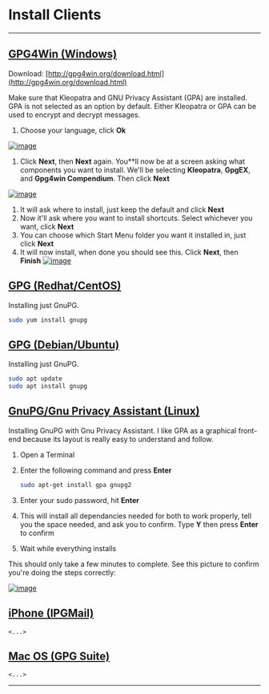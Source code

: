 # Install Clients

---


## [GPG4Win (Windows)](#tab/windows)

Download: [http://gpg4win.org/download.html](http://gpg4win.org/download.html)

Make sure that Kleopatra and GNU Privacy Assistant (GPA) are installed. GPA is not selected as an option by default. Either Kleopatra or GPA can be used to encrypt and decrypt messages.

1. Choose your language, click **Ok**

[![image](RackMultipart20211128-4-dbovmn_html_e53115da50210aaf.png)](http://www.deepdotweb.com/wp-content/uploads/2015/02/SUJ3aT21.png)

1. Click **Next**, then **Next** again. You**ll now be at a screen asking what components you want to install. We&#39;ll be selecting **Kleopatra**, **GpgEX**, and **Gpg4win Compendium**. Then click **Next**

[![image](RackMultipart20211128-4-dbovmn_html_b2b6267a689e4d14.png)](http://www.deepdotweb.com/wp-content/uploads/2015/02/oNLB4Kk1.png)

1. It will ask where to install, just keep the default and click **Next**
2. Now it'll ask where you want to install shortcuts. Select whichever you want, click **Next**
3. You can choose which Start Menu folder you want it installed in, just click **Next**
4. It will now install, when done you should see this. Click **Next**, then **Finish** [![image](RackMultipart20211128-4-dbovmn_html_6e4d881d85af9aa2.png)](http://www.deepdotweb.com/wp-content/uploads/2015/02/RYUfaj41.png)

## [GPG (Redhat/CentOS)](#tab/redhatcentos)

Installing just GnuPG.

```bash
sudo yum install gnupg
```
## [GPG (Debian/Ubuntu)](#tab/debianubuntu)

Installing just GnuPG.

```bash
sudo apt update
sudo apt install gnupg
```
## [GnuPG/Gnu Privacy Assistant (Linux)](#tab/linux)

Installing GnuPG with Gnu Privacy Assistant. I like GPA as a graphical front-end because its layout is really easy to understand and follow.

1. Open a Terminal
2. Enter the following command and press **Enter**

    ```bash
    sudo apt-get install gpa gnupg2
    ```
3. Enter your sudo password, hit **Enter**
4. This will install all dependancies needed for both to work properly, tell you the space needed, and ask you to confirm. Type **Y** then press **Enter** to confirm
5. Wait while everything installs

This should only take a few minutes to complete. See this picture to confirm you're doing the steps correctly:

[![image](RackMultipart20211128-4-dbovmn_html_64f646618718b6c2.png)](https://www.deepdotweb.com/wp-content/uploads/2015/02/TVjAVPp1.png)

## [iPhone (IPGMail)](#tab/iphone)

```<...>```

## [Mac OS (GPG Suite)](#tab/macos)

```<...>```

---
